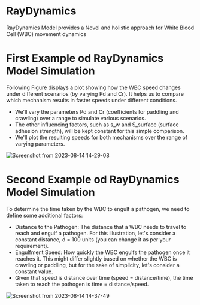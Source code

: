 # RayDynamics
RayDynamics Model provides a Novel and holistic approach for White Blood Cell (WBC) movement dynamics

# First Example od RayDynamics Model Simulation
Following Figure displays a plot showing how the WBC speed changes under different scenarios (by varying Pd and Cr). It helps us to compare which mechanism results in faster speeds under different conditions. 
* We'll vary the parameters Pd and Cr (coefficients for paddling and crawling) over a range to simulate various scenarios.
* The other influencing factors, such as s_w and S_surface (surface adhesion strength), will be kept constant for this simple comparison.
* We'll plot the resulting speeds for both mechanisms over the range of varying parameters.

![Screenshot from 2023-08-14 14-29-08](https://github.com/ParthaPRay/RayDynamics/assets/1689639/5544a3c3-cdf3-4a8b-bc33-b9c03c39c4c3)

# Second Example od RayDynamics Model Simulation

To determine the time taken by the WBC to engulf a pathogen, we need to define some additional factors:
* Distance to the Pathogen: The distance that a WBC needs to travel to reach and engulf a pathogen. For this illustration, let's consider a constant distance, d = 100 units (you can change it as per your requirement).
* Engulfment Speed: How quickly the WBC engulfs the pathogen once it reaches it. This might differ slightly based on whether the WBC is crawling or paddling, but for the sake of simplicity, let's consider a constant value.
* Given that speed is distance over time (speed = distance/time), the time taken to reach the pathogen is time = distance/speed.


![Screenshot from 2023-08-14 14-37-49](https://github.com/ParthaPRay/RayDynamics/assets/1689639/8ff01262-cacf-4afb-aaec-5236e4fb852b)


